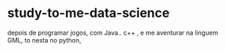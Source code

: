# study-to-me-data-science
depois de programar jogos, com Java.. c++ , e me aventurar na linguem GML, to nesta no python,  
